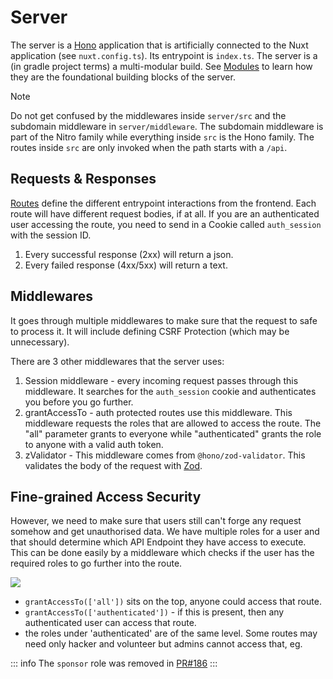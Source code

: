 # Server

The server is a [Hono](../../tech-stack/hono) application that is artificially connected to the Nuxt application (see `nuxt.config.ts`). Its entrypoint is `index.ts`. The server is a (in gradle project terms) a multi-modular build. See [Modules](./modules/index) to learn how they are the foundational building blocks of the server.

> [!note]
> Do not get confused by the middlewares inside `server/src` and the subdomain middleware in `server/middleware`. The subdomain middleware is part of the Nitro family while everything inside `src` is the Hono family. The routes inside `src` are only invoked when the path starts with a `/api`.

## Requests & Responses

[Routes](./routes) define the different entrypoint interactions from the frontend. Each route will have different request bodies, if at all. If you are an authenticated user accessing the route, you need to send in a Cookie called `auth_session` with the session ID.

1. Every successful response (2xx) will return a json.
2. Every failed response (4xx/5xx) will return a text.

## Middlewares

It goes through multiple middlewares to make sure that the request to safe to process it. It will include defining CSRF Protection (which may be unnecessary).

There are 3 other middlewares that the server uses:

1. Session middleware - every incoming request passes through this middleware. It searches for the `auth_session` cookie and authenticates you before you go further.
2. grantAccessTo - auth protected routes use this middleware. This middleware requests the roles that are allowed to access the route. The "all" parameter grants to everyone while "authenticated" grants the role to anyone with a valid auth token.
3. zValidator - This middleware comes from `@hono/zod-validator`. This validates the body of the request with [Zod](../../technologies/zod).

## Fine-grained Access Security

However, we need to make sure that users still can't forge any request somehow and get unauthorised data. We have multiple roles for a user and that should determine which API Endpoint they have access to execute. This can be done easily by a middleware which checks if the user has the required roles to go further into the route.

![](/access_permissions.png)

- `grantAccessTo(['all'])` sits on the top, anyone could access that route.
- `grantAccessTo(['authenticated'])` - if this is present, then any authenticated user can access that route.
- the roles under 'authenticated' are of the same level. Some routes may need only hacker and volunteer but admins cannot access that, eg.

::: info
The `sponsor` role was removed in [PR#186](https://github.com/icdocsoc/ichack/pull/186)
:::